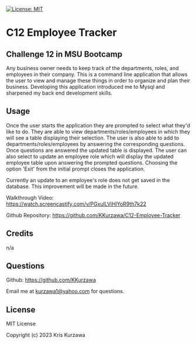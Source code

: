[![License: MIT](https://img.shields.io/badge/License-MIT-yellow.svg)](https://opensource.org/licenses/MIT)
# C12 Employee Tracker

## Challenge 12 in MSU Bootcamp

Any business owner needs to keep track of the departments, roles, and employees in their company.  This is a command line application that allows the user to view and manage these things in order to organize and plan their business.  Developing this application introduced me to Mysql and sharpened my back end development skills.

## Usage

Once the user starts the application they are prompted to select what they'd like to do.  They are able to view departments/roles/employees in which they will see a table displaying their selection.  The user is also able to add to departments/roles/employees by answering the corresponding questions.  Once questions are answered the updated table is displayed.  The user can also select to update an employee role which will display the updated employee table upon answering the prompted questions.  Choosing the option 'Exit' from the initial prompt closes the application.

Currently an update to an employee's role does not get saved in the database.  This improvement will be made in the future.

Walkthrough Video: https://watch.screencastify.com/v/PGxulLViHlYoR9th7k22

Github Repository: https://github.com/KKurzawa/C12-Employee-Tracker



## Credits

n/a

## Questions

Github: https://github.com/KKurzawa

Email me at kurzawa1@yahoo.com for questions.

## License

MIT License

Copyright (c) 2023 Kris Kurzawa


